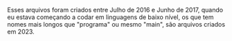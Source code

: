 Esses arquivos foram criados entre Julho de 2016 e Junho de 2017, quando eu estava começando a codar em linguagens de baixo nível, os que tem nomes mais longos que "programa" ou mesmo "main", são arquivos criados em 2023.
